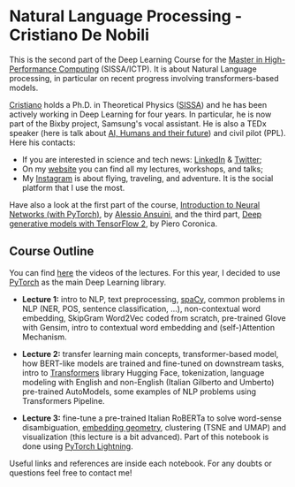 # Natural Language Processing - Cristiano De Nobili

This is the second part of the Deep Learning Course for the [Master in High-Performance Computing](https://twitter.com/mhpc_sissa_ictp) (SISSA/ICTP). It is about Natural Language processing, in particular on recent progress involving transformers-based models.

[Cristiano](https://denocris.com/) holds a Ph.D. in Theoretical Physics ([SISSA](https://twitter.com/Sissaschool)) and he has been actively working in Deep Learning for four years. In particular, he is now part of the Bixby project, Samsung's vocal assistant. He is also a TEDx speaker (here is talk about [AI, Humans and their future](https://youtu.be/8-hrmer9d_E)) and civil pilot (PPL). Here his contacts:

* If you are interested in science and tech news: [LinkedIn](https://www.linkedin.com/in/cristiano-de-nobili/) & [Twitter](https://twitter.com/denocris);
* On my [website](https://denocris.com/) you can find all my lectures, workshops, and talks;
* My [Instagram](https://www.instagram.com/denocris/?hl=it) is about flying, traveling, and adventure. It is the social platform that I use the most.

Have also a look at the first part of the course, [Introduction to Neural Networks (with PyTorch)](https://github.com/sissa/p2.13_seed), by [Alessio Ansuini](https://www.linkedin.com/in/alessioansuini/), and the third part, [Deep generative models with TensorFlow 2](https://gitlab.developers.cam.ac.uk/pc620/dl_course), by Piero Coronica.



## Course Outline

You can find [here](https://drive.google.com/drive/folders/1rbtfRdvwn9kiMXFrB_4KiUEaoD1dAoMF?usp=sharing) the videos of the lectures. For this year, I decided to use [PyTorch](https://pytorch.org/) as the main Deep Learning library.

* **Lecture 1:** intro to NLP, text preprocessing, [spaCy](https://spacy.io/), common problems in NLP (NER, POS, sentence classification, ...), non-contextual word embedding, SkipGram Word2Vec coded from scratch, pre-trained Glove with Gensim, intro to contextual word embedding and (self-)Attention Mechanism.

* **Lecture 2:** transfer learning main concepts, transformer-based model, how BERT-like models are trained and fine-tuned on downstream tasks, intro to [Transformers](https://github.com/huggingface/transformers) library Hugging Face, tokenization, language modeling with English and non-English (Italian Gilberto and Umberto) pre-trained AutoModels, some examples of NLP problems using Transformers Pipeline.

* **Lecture 3:** fine-tune a pre-trained Italian RoBERTa to solve word-sense disambiguation, [embedding geometry](https://arxiv.org/abs/1906.02715), clustering (TSNE and UMAP) and visualization (this lecture is a bit advanced). Part of this notebook is done using [PyTorch Lightning](https://github.com/PyTorchLightning/pytorch-lightning).

Useful links and references are inside each notebook. For any doubts or questions feel free to contact me!

